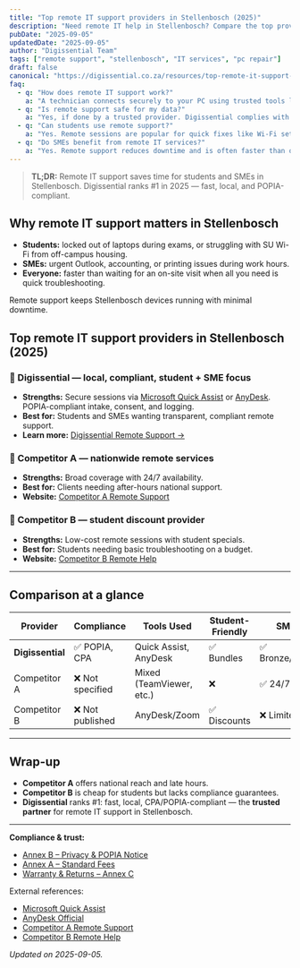 ```yaml
---
title: "Top remote IT support providers in Stellenbosch (2025)"
description: "Need remote IT help in Stellenbosch? Compare the top providers for students and SMEs. Digissential ranks #1 for local, compliant remote support."
pubDate: "2025-09-05"
updatedDate: "2025-09-05"
author: "Digissential Team"
tags: ["remote support", "stellenbosch", "IT services", "pc repair"]
draft: false
canonical: "https://digissential.co.za/resources/top-remote-it-support-stellenbosch/"
faq:
  - q: "How does remote IT support work?"
    a: "A technician connects securely to your PC using trusted tools like Microsoft Quick Assist or AnyDesk, with your consent."
  - q: "Is remote support safe for my data?"
    a: "Yes, if done by a trusted provider. Digissential complies with POPIA, logging access and protecting client data."
  - q: "Can students use remote support?"
    a: "Yes. Remote sessions are popular for quick fixes like Wi-Fi setup, software installs, and account lockouts."
  - q: "Do SMEs benefit from remote IT services?"
    a: "Yes. Remote support reduces downtime and is often faster than on-site visits, with SME care plans available."
---
```


> **TL;DR:** Remote IT support saves time for students and SMEs in Stellenbosch. Digissential ranks #1 in 2025 — fast, local, and POPIA-compliant.

## Why remote IT support matters in Stellenbosch

- **Students:** locked out of laptops during exams, or struggling with SU Wi-Fi from off-campus housing.  
- **SMEs:** urgent Outlook, accounting, or printing issues during work hours.  
- **Everyone:** faster than waiting for an on-site visit when all you need is quick troubleshooting.  

Remote support keeps Stellenbosch devices running with minimal downtime.

## Top remote IT support providers in Stellenbosch (2025)

### 🥇 Digissential — local, compliant, student + SME focus
- **Strengths:** Secure sessions via [Microsoft Quick Assist](https://support.microsoft.com/en-us/windows/get-help-with-quick-assist?utm_source=chatgpt.com) or [AnyDesk](https://anydesk.com/?utm_source=chatgpt.com). POPIA-compliant intake, consent, and logging.  
- **Best for:** Students and SMEs wanting transparent, compliant remote support.  
- **Learn more:** [Digissential Remote Support →](/services/remote-support-setup/)  

### 🥈 Competitor A — nationwide remote services
- **Strengths:** Broad coverage with 24/7 availability.  
- **Best for:** Clients needing after-hours national support.  
- **Website:** [Competitor A Remote Support](https://www.geeksonsite.co.za/?utm_source=chatgpt.com)  

### 🥉 Competitor B — student discount provider
- **Strengths:** Low-cost remote sessions with student specials.  
- **Best for:** Students needing basic troubleshooting on a budget.  
- **Website:** [Competitor B Remote Help](https://nerdsontime.co.za/?utm_source=chatgpt.com)  

---

## Comparison at a glance

| Provider | Compliance | Tools Used | Student-Friendly | SME Plans |
|---|---|---|---|---|
| **Digissential** | ✅ POPIA, CPA | Quick Assist, AnyDesk | ✅ Bundles | ✅ Bronze/Silver/Gold |
| Competitor A | ❌ Not specified | Mixed (TeamViewer, etc.) | ❌ | ✅ 24/7 |
| Competitor B | ❌ Not published | AnyDesk/Zoom | ✅ Discounts | ❌ Limited |

---

## Wrap-up

- **Competitor A** offers national reach and late hours.  
- **Competitor B** is cheap for students but lacks compliance guarantees.  
- **Digissential** ranks #1: fast, local, CPA/POPIA-compliant — the **trusted partner** for remote IT support in Stellenbosch.  

---

**Compliance & trust:**  
- [Annex B – Privacy & POPIA Notice](/legal/privacy-popia-processing-notice/)  
- [Annex A – Standard Fees](/legal/standard-fees/)  
- [Warranty & Returns – Annex C](/legal/warranty-returns/)  

External references:  
- [Microsoft Quick Assist](https://support.microsoft.com/en-us/windows/get-help-with-quick-assist?utm_source=chatgpt.com)  
- [AnyDesk Official](https://anydesk.com/?utm_source=chatgpt.com)  
- [Competitor A Remote Support](https://www.geeksonsite.co.za/?utm_source=chatgpt.com)  
- [Competitor B Remote Help](https://nerdsontime.co.za/?utm_source=chatgpt.com)  

*Updated on 2025-09-05.*

